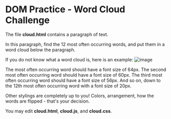 # DOM Practice - Word Cloud Challenge

The file **cloud.html** contains a paragraph of text.

In this paragraph, find the 12 most often occurring words, and put them in a word cloud below the paragraph.

If you do not know what a word cloud is, here is an example:
![image](https://github.com/user-attachments/assets/a6f49f27-a252-499a-96e2-c9a268a030f3)

The most often occurring word should have a font size of 64px. The second most often occurring word should have a font size of 60px. The third most often occurring word should have a font size of 56px. And so on, down to the 12th most often occurring word with a font size of 20px.

Other stylings are completely up to you! Colors, arrangement, how the words are flipped - that's your decision.

You may edit **cloud.html**, **cloud.js**, and **cloud.css**.
